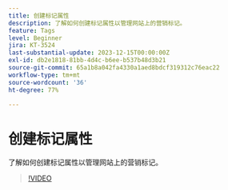 ```yaml
---
title: 创建标记属性
description: 了解如何创建标记属性以管理网站上的营销标记。
feature: Tags
level: Beginner
jira: KT-3524
last-substantial-update: 2023-12-15T00:00:00Z
exl-id: db2e1818-81bb-4d4c-b6ee-b537b48d3b21
source-git-commit: 65a1b8a042fa4330a1aed8bdcf319312c76eac22
workflow-type: tm+mt
source-wordcount: '36'
ht-degree: 77%

---
```


# 创建标记属性

了解如何创建标记属性以管理网站上的营销标记。

>[!VIDEO](https://video.tv.adobe.com/v/28727/?learn=on)
